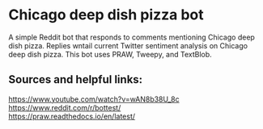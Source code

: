 Chicago deep dish pizza bot
===

A simple Reddit bot that responds to comments mentioning Chicago deep dish pizza. Replies wntail current Twitter sentiment analysis on Chicago deep dish pizza. This bot uses PRAW, Tweepy, and  TextBlob.  

Sources and helpful links:
---

https://www.youtube.com/watch?v=wAN8b38U_8c  
https://www.reddit.com/r/bottest/  
https://praw.readthedocs.io/en/latest/